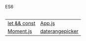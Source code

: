 <div>ES6</div>
<table>
  <tr>
    <td><a href="https://github.com/Narutocc/text-share/issues/10">let && const</a></td>
    <td><a href="https://github.com/Narutocc/text-share/issues/11">App.js</a></td>
  </tr>
  <tr>
    <td><a href="https://github.com/Narutocc/jQuery/issues/9">Moment.js</a></td>
    <td><a href="https://github.com/Narutocc/functional-unit/issues/16"/>daterangepicker</td>
  </tr>
</table>

